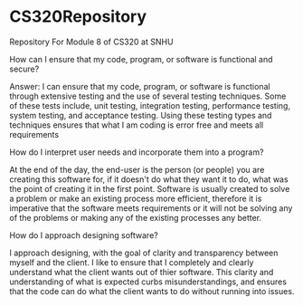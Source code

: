 # CS320Repository
Repository For Module 8 of CS320 at SNHU

How can I ensure that my code, program, or software is functional and secure?

Answer: I can ensure that my code, program, or software is functional through extensive testing and the use of several testing techniques. Some of these tests include, unit testing, integration testing, performance testing, system testing, and acceptance testing. Using these testing types and techniques ensures that what I am coding is error free and meets all requirements

How do I interpret user needs and incorporate them into a program?

At the end of the day, the end-user is the person (or people) you are creating this software for, if it doesn't do what they want it to do, what was the point of creating it in the first point. Software is usually created to solve a problem or make an existing process more efficient, therefore it is imperative that the software meets requirements or it will not be solving any of the problems or making any of the existing processes any better.

How do I approach designing software? 

I approach designing, with the goal of clarity and transparency between myself and the client. I like to ensure that I completely and clearly understand what the client wants out of thier software. This clarity and understanding of what is expected curbs misunderstandings, and ensures that the code can do what the client wants to do without running into issues.
